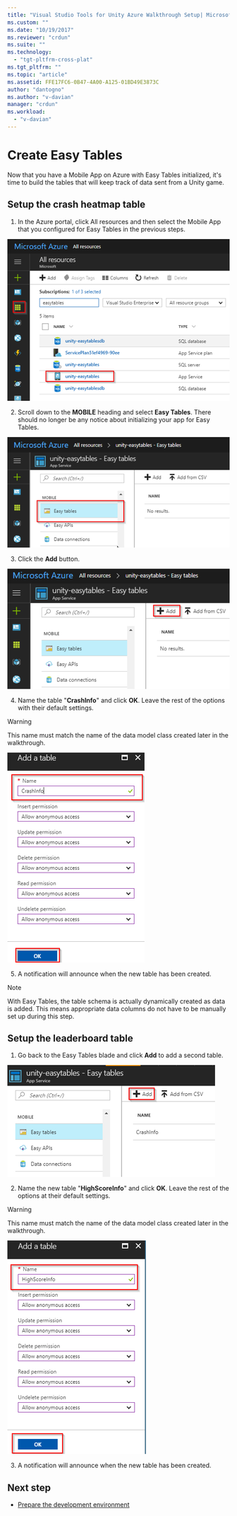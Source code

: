 ```yaml
---
title: "Visual Studio Tools for Unity Azure Walkthrough Setup| Microsoft Docs"
ms.custom: ""
ms.date: "10/19/2017"
ms.reviewer: "crdun"
ms.suite: ""
ms.technology: 
  - "tgt-pltfrm-cross-plat"
ms.tgt_pltfrm: ""
ms.topic: "article"
ms.assetid: FFE17FC6-0B47-4A00-A125-01BD49E3873C
author: "dantogno"
ms.author: "v-davian"
manager: "crdun"
ms.workload: 
  - "v-davian"
---
```


# Create Easy Tables

Now that you have a Mobile App on Azure with Easy Tables initialized, it's time to build the tables that will keep track of data sent from a Unity game.

## Setup the crash heatmap table

1. In the Azure portal, click All resources and then select the Mobile App that you configured for Easy Tables in the previous steps.

  ![Select Mobile App](media/vstu_azure-setup-table-schema-image1.png)

2. Scroll down to the **MOBILE** heading and select **Easy Tables**. There should no longer be any notice about initializing your app for Easy Tables.  

  ![Select Easy Tables](media/vstu_azure-setup-table-schema-image2.png)

3. Click the **Add** button.

  ![Click Add](media/vstu_azure-setup-table-schema-image3.png)

4. Name the table "**CrashInfo**" and click **OK**. Leave the rest of the options with their default settings.

  > [!WARNING]
  > This name must match the name of the data model class created later in the walkthrough.

  ![Name and click OK](media/vstu_azure-setup-table-schema-image4.png)

5. A notification will announce when the new table has been created.

> [!NOTE]
> With Easy Tables, the table schema is actually dynamically created as data is added. This means appropriate data columns do not have to be manually set up during this step.

## Setup the leaderboard table

1. Go back to the Easy Tables blade and click **Add** to add a second table.

  ![Add a second table](media/vstu_azure-setup-table-schema-image10.png)

2. Name the new table "**HighScoreInfo**" and click **OK**. Leave the rest of the options at their default settings.

  > [!WARNING]
  > This name must match the name of the data model class created later in the walkthrough.

  ![Name and click OK](media/vstu_azure-setup-table-schema-image11.png)

3. A notification will announce when the new table has been created.


## Next step

* [Prepare the development environment](visual-studio-tools-for-unity-azure-prepare.md)
